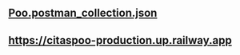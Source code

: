 ## [Poo.postman_collection.json](https://github.com/user-attachments/files/20235640/Poo.postman_collection.json)

## https://citaspoo-production.up.railway.app
